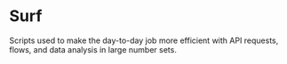 # Surf
Scripts used to make the day-to-day job more efficient with API requests, flows, and data analysis in large number sets.
